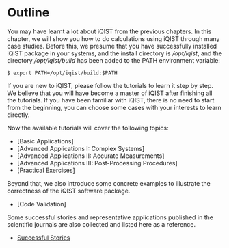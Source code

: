 # Outline

You may have learnt a lot about iQIST from the previous chapters. In this chapter, we will show you how to do calculations using iQIST through many case studies. Before this, we presume that you have successfully installed iQIST package in your systems, and the install directory is */opt/iqist*, and the directory */opt/iqist/build* has been added to the PATH environment variable:

```
$ export PATH=/opt/iqist/build:$PATH
```

If you are new to iQIST, please follow the tutorials to learn it step by step. We believe that you will have become a master of iQIST after finishing all the tutorials. If you have been familiar with iQIST, there is no need to start from the beginning, you can choose some cases with your interests to learn directly.

Now the available tutorials will cover the following topics:

* [Basic Applications]
* [Advanced Applications I: Complex Systems]
* [Advanced Applications II: Accurate Measurements]
* [Advanced Applications III: Post-Processing Procedures]
* [Practical Exercises]

Beyond that, we also introduce some concrete examples to illustrate the correctness of the iQIST software package.

* [Code Validation]

Some successful stories and representative applications published in the scientific journals are also collected and listed here as a reference.

* [Successful Stories](story.md)